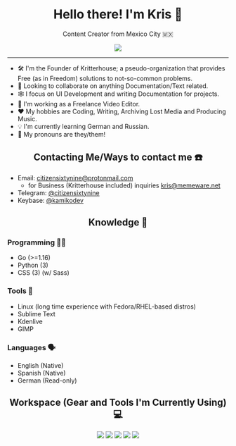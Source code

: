 <h1 align="center">Hello there! I'm Kris 🤙</h1>
<p align="center"> Content Creator from Mexico City 🇲🇽</p>
<p align='center'>
  <a href="#"><img src="https://github-readme-stats.vercel.app/api?username=CITIZENSIXTYNINE&show_icons=true&theme=dracula"></a>
</p>

---

+ 🛠️ I'm the Founder of Kritterhouse; a pseudo-organization that provides Free (as in Freedom) solutions to not-so-common problems.
+ 🤝 Looking to collaborate on anything Documentation/Text related.
+ 🕸️ I focus on UI Development and writing Documentation for projects.
+ 📼 I'm working as a Freelance Video Editor.
+ ❤️‍ My hobbies are Coding, Writing, Archiving Lost Media and Producing Music.
+ 💡 I'm currently learning German and Russian.
+ 👋 My pronouns are they/them!

<h2 align="center">Contacting Me/Ways to contact me ☎️</h2>

+ Email: <citizensixtynine@protonmail.com>
	- for Business (Kritterhouse included) inquiries <kris@memeware.net>
+ Telegram: [@citizensixtynine](https://t.me/citizensixtynine)
+ Keybase: [@kamikodev](https://keybase.io/kamikodev)

<h2 align="center">Knowledge 🧠</h2>

### Programming 🧑‍💻
+ Go (>=1.16)
+ Python (3)
+ CSS (3) (w/ Sass)

### Tools 🔧
+ Linux (long time experience with Fedora/RHEL-based distros)
+ Sublime Text
+ Kdenlive
+ GIMP

### Languages 🗣️
- English (Native)
- Spanish (Native)
- German (Read-only)

<h2 align="center">Workspace (Gear and Tools I'm Currently Using) 💻</h2>

<p align="center">
<img src="https://img.shields.io/badge/Matebook D15 2020-FF0000?style=for-the-badge&logo=huawei&logoColor=white" />
<img src="https://img.shields.io/badge/Fedora 34-51A2DA?style=for-the-badge&logo=fedora&logoColor=white" />
<img src="https://img.shields.io/badge/Google Chrome-F4B400?style=for-the-badge&logo=Google-chrome&logoColor=white" />
<img src="https://img.shields.io/badge/Sublime Text-575757.svg?&style=for-the-badge&logo=sublime-text&logoColor=important" />
<img src="https://img.shields.io/badge/GitKraken-179287?style=for-the-badge&logo=GitKraken&logoColor=white" />
</p>

<!-- CITIZENSIXTYNINE Github Profile - October 6th 2021 -->
<!-- I see you like snooping through RAW Markdown files, take anything you want. Its yours now. -->